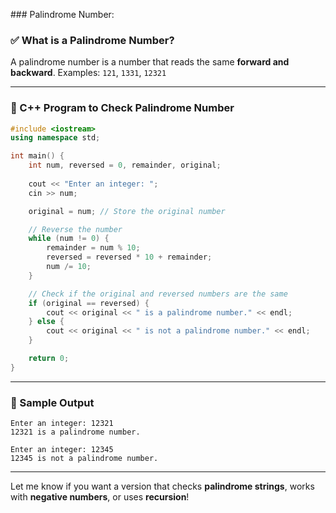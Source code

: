 #﻿## Palindrome Number:





### ✅ What is a Palindrome Number?

A palindrome number is a number that reads the same **forward and backward**.
Examples: `121`, `1331`, `12321`

---

### 🔷 C++ Program to Check Palindrome Number

```cpp
#include <iostream>
using namespace std;

int main() {
    int num, reversed = 0, remainder, original;
    
    cout << "Enter an integer: ";
    cin >> num;

    original = num; // Store the original number

    // Reverse the number
    while (num != 0) {
        remainder = num % 10;
        reversed = reversed * 10 + remainder;
        num /= 10;
    }

    // Check if the original and reversed numbers are the same
    if (original == reversed) {
        cout << original << " is a palindrome number." << endl;
    } else {
        cout << original << " is not a palindrome number." << endl;
    }

    return 0;
}
```

---

### 🔎 Sample Output

```
Enter an integer: 12321
12321 is a palindrome number.
```

```
Enter an integer: 12345
12345 is not a palindrome number.
```

---

Let me know if you want a version that checks **palindrome strings**, works with **negative numbers**, or uses **recursion**!
